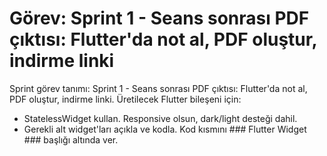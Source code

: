 # Görev: Sprint 1 - Seans sonrası PDF çıktısı: Flutter'da not al, PDF oluştur, indirme linki

Sprint görev tanımı: Sprint 1 - Seans sonrası PDF çıktısı: Flutter'da not al, PDF oluştur, indirme linki.
Üretilecek Flutter bileşeni için:
- StatelessWidget kullan. Responsive olsun, dark/light desteği dahil.
- Gerekli alt widget'ları açıkla ve kodla. Kod kısmını ### Flutter Widget ### başlığı altında ver.

